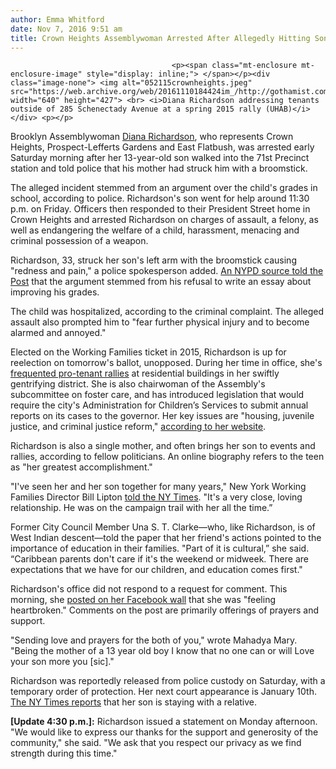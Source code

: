 ```yaml
---
author: Emma Whitford
date: Nov 7, 2016 9:51 am
title: Crown Heights Assemblywoman Arrested After Allegedly Hitting Son With Broomstick
---
```


	
										<p><span class="mt-enclosure mt-enclosure-image" style="display: inline;"> </span></p><div class="image-none"> <img alt="052115crownheights.jpeg" src="https://web.archive.org/web/20161110184424im_/http://gothamist.com/attachments/nyc_ewhitford/052115crownheights.jpeg" width="640" height="427"> <br> <i>Diana Richardson addressing tenants outside of 285 Schenectady Avenue at a spring 2015 rally (UHAB)</i></div> <p></p>

<p>Brooklyn Assemblywoman <a href="https://web.archive.org/web/20161110184424/http://nyassembly.gov/mem/Diana-C-Richardson/">Diana Richardson</a>, who represents Crown Heights, Prospect-Lefferts Gardens and East Flatbush, was arrested early Saturday morning after her 13-year-old son walked into the 71st Precinct station and told police that his mother had struck him with a broomstick. </p>

<p>The alleged incident stemmed from an argument over the child&apos;s grades in school, according to police. Richardson&apos;s son went for help around 11:30 p.m. on Friday. Officers then responded to their President Street home in Crown Heights and arrested Richardson on charges of assault, a felony, as well as endangering the welfare of a child, harassment, menacing and criminal possession of a weapon. </p>

<p>Richardson, 33, struck her son&apos;s left arm with the broomstick causing &quot;redness and pain,&quot; a police spokesperson added. <a href="https://web.archive.org/web/20161110184424/http://nypost.com/2016/11/07/assemblywoman-who-allegedly-beat-son-was-a-child-advocate/">An NYPD source told the Post</a> that the argument stemmed from his refusal to write an essay about improving his grades. </p>

<p>The child was hospitalized, according to the criminal complaint. The alleged assault also prompted him to &quot;fear further physical injury and to become alarmed and annoyed.&quot; </p>

<p>Elected on the Working Families ticket in 2015, Richardson is up for reelection on tomorrow&apos;s ballot, unopposed. During her time in office, she&apos;s <a href="https://web.archive.org/web/20161110184424/http://gothamist.com/2015/09/03/crown_heights_rent_war.php">frequented pro-tenant rallies</a> at residential buildings in her swiftly gentrifying district. She is also chairwoman of the Assembly&apos;s subcommittee on foster care, and has introduced legislation that would require the city&apos;s Administration for Children&#x2019;s Services to submit annual reports on its cases to the governor. Her key issues are &quot;housing, juvenile justice, and criminal justice reform,&quot; <a href="https://web.archive.org/web/20161110184424/http://nyassembly.gov/mem/Diana-C-Richardson/photos">according to her website</a>. </p>

<p>Richardson is also a single mother, and often brings her son to events and rallies, according to fellow politicians. An online biography refers to the teen as &quot;her greatest accomplishment.&quot; </p>

<p>&quot;I&apos;ve seen her and her son together for many years,&quot; New York Working Families Director Bill Lipton <a href="https://web.archive.org/web/20161110184424/http://www.nytimes.com/2016/11/07/nyregion/support-and-dismay-for-brooklyn-assemblywoman-after-charges-she-hit-her-son.html?_r=0">told the NY Times</a>. &quot;It&apos;s a very close, loving relationship. He was on the campaign trail with her all the time.&#x201D;</p>

<p>Former City Council Member Una S. T. Clarke&#x2014;who, like Richardson, is of West Indian descent&#x2014;told the paper that her friend&apos;s actions pointed to the importance of education in their families. &quot;Part of it is cultural,&#x201D; she said. &#x201C;Caribbean parents don&apos;t care if it&apos;s the weekend or midweek. There are expectations that we have for our children, and education comes first.&quot; </p>

<p>Richardson&apos;s office did not respond to a request for comment. This morning, she <a href="https://web.archive.org/web/20161110184424/https://www.facebook.com/diana.richardson.92">posted on her Facebook wall</a> that she was &quot;feeling heartbroken.&quot; Comments on the post are primarily offerings of prayers and support. </p>

<p>&quot;Sending love and prayers for the both of you,&quot; wrote Mahadya Mary. &quot;Being the mother of a 13 year old boy I know that no one can or will Love your son more you [sic].&quot; </p>

<p>Richardson was reportedly released from police custody on Saturday, with a temporary order of protection. Her next court appearance is January 10th. <a href="https://web.archive.org/web/20161110184424/http://www.nytimes.com/2016/11/07/nyregion/support-and-dismay-for-brooklyn-assemblywoman-after-charges-she-hit-her-son.html?_r=0">The NY Times reports</a> that her son is staying with a relative. </p>

<p><strong>[Update 4:30 p.m.]:</strong> Richardson issued a statement on Monday afternoon. &quot;We would like to express our thanks for the support and generosity of the community,&quot; she said. &quot;We ask that you respect our privacy as we find strength during this time.&quot; </p>					
										
									
				